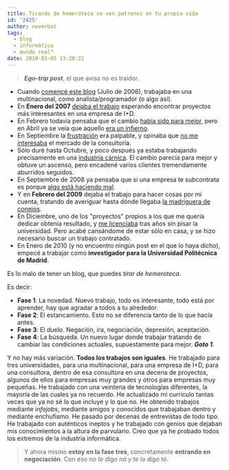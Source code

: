 ```yaml
---
title: Tirando de hemeroteca se ven patrones en tu propia vida
id: '2425'
author: neverbot
tags:
  - blog
  - informática
  - mundo real™
date: 2010-03-05 13:28:22
---
```


> **_Ego-trip post_**, el que avisa no es traidor.

* Cuando [comencé este blog](/hello-world/) (Julio de 2006), trabajaba en una multinacional, como analista/programador (o algo así).
* En **Enero del 2007** [dejaba el trabajo](/recetas-para-una-vida-mejor-v/) esperando encontrar proyectos más interesantes en una empresa de I+D.
* En Febrero todavía pensaba que el cambio [había sido para mejor](/apartado-de-la-vida-mundana/), pero en Abril ya se veía que aquello [era un infierno](/bienvenido-al-infierno/).
* En Septiembre la [frustración](/frustracion/) era palpable, y opinaba que [no me interesaba](/si-todos-los-informaticos-actuasemos-asi/) el mercado de la consultoría.
* Sólo duré hasta Octubre, y poco después ya estaba trabajando precisamente en una [industria cárnica](/industrias-carnicas-sa/). El cambio parecía para mejor y obtuve un ascenso, pero encadené varios clientes tremendamente aburridos seguidos.
* En Septiembre de 2008 ya pensaba que si una empresa te subcontrata es porque [algo está haciendo mal](/periodismo-y-consultoria-informatica/).
* Y en **Febrero del 2009** dejaba el trabajo para hacer cosas por mi cuenta, tratando de averiguar hasta dónde llegaba [la madriguera de conejos](/hola-me-llamo-ivan-y-he-dejado-mi-trabajo/).
* En Diciembre, uno de los "proyectos" propios a los que me quería dedicar obtenía resultado, y [me licenciaba](/nuevo-logro-conseguido-ingeniero-superior/) tras años sin pisar la universidad. Pero acabé cansándome de estar sólo en casa, y se hizo necesario buscar un trabajo contratado.
* En Enero de 2010 (y no encuentro ningún post en el que lo haya dicho), empecé a trabajar como **investigador para la Universidad Politécnica de Madrid**.

Es lo malo de tener un blog, que puedes _tirar de hemeroteca_.

Es decir:

* **Fase 1**: La novedad. Nuevo trabajo, todo es interesante, todo está por aprender, hay que agradar a todos a tu alrededor.
* **Fase 2**: El estancamiento. Esto no se diferencia tanto de lo que hacía antes.
* **Fase 3**: El duelo. Negación, ira, negociación, depresión, aceptación.
* **Fase 4**: La búsqueda. Un nuevo lugar donde trabajar tratando de cambiar las condiciones actuales, supuestamente para mejor. _**Goto 1**_.

Y no hay más variación. **Todos los trabajos son iguales**. He trabajado para tres universidades, para una multinacional, para una empresa de I+D, para una consultora, dentro de esa consultora en una decena de proyectos, algunos de ellos para empresas muy grandes y otros para empresas muy pequeñas. He trabajado con una veintena de tecnologías diferentes, la mayoría de las cuales ya no recuerdo. He actualizado mi currículo tantas veces que ya no sé lo que incluye y lo que no. He obtenido trabajos mediante _infojobs_, mediante amigos y conocidos que trabajaban dentro y mediante enchufismo. He pasado por decenas de entrevistas de todo tipo. He trabajado con auténticos ineptos y he trabajado con genios que dejaban mis conocimientos a la altura de parvulario. Creo que ya he probado todos los extremos de la industria informática.  

> Y ahora mismo **estoy en la fase tres**, concretamente **entrando en negociación**. Con eso _no te digo ná y te lo digo tó_.
